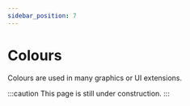 ```yaml
---
sidebar_position: 7
---
```

# Colours
Colours are used in many graphics or UI extensions.

:::caution
This page is still under construction.
:::
